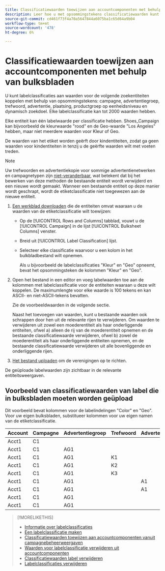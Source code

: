 ```yaml
---
title: Classificatiewaarden toewijzen aan accountcomponenten met behulp van bulksbladen
description: Leer hoe u met opsommingstekens classificatiewaarden kunt toewijzen aan accountcomponenten.
source-git-commit: cd461f73f4a70a5647844a6075ba1c65d64a9b04
workflow-type: tm+mt
source-wordcount: '478'
ht-degree: 6%

---
```


# Classificatiewaarden toewijzen aan accountcomponenten met behulp van bulksbladen

U kunt labelclassificaties aan waarden voor de volgende zoekentiteiten koppelen met behulp van opsommingstekens: campagne, advertentiegroep, trefwoord, advertentie, plaatsing, productgroep op eenheidsniveau en dynamisch zoekdoel. Elke labelclassificatie kan tot 2000 waarden hebben.

Elke entiteit kan één labelwaarde per classificatie hebben. Shoes_Campaign kan bijvoorbeeld de kleurwaarde &quot;rood&quot; en de Geo-waarde &quot;Los Angeles&quot; hebben, maar niet meerdere waarden voor Kleur of Geo.

De waarden van het etiket worden geërft door kindentiteiten, zodat ga geen waarden voor kindentiteiten in tenzij u de geërfte waarden wilt met voeten treden.

>[!NOTE]
>
>Uw trefwoorden en advertentiekopie voor sommige advertentienetwerken en campagnetypen zijn [niet-veranderbaar](/help/search-social-commerce/campaign-management/faqs-campaigns.md), wat betekent dat bij het bewerken van deze methoden de bestaande entiteit wordt verwijderd en een nieuwe wordt gemaakt. Wanneer een bestaande entiteit op deze manier wordt geschrapt, wordt de etiketclassificatie niet toegewezen aan de nieuwe entiteit.

1. [Een werkblad downloaden](/help/search-social-commerce/campaign-management/bulksheets/bulksheet-download.md) die de entiteiten omvat waaraan u de waarden van de etiketclassificatie wilt toewijzen:

   * Op de [!UICONTROL Rows and Columns] tabblad, vouwt u de [!UICONTROL Campaign] in de lijst [!UICONTROL Bulksheet Columns] venster.

   * Breid uit [!UICONTROL Label Classification] lijst.

   * Selecteer elke classificatie waarvoor u een kolom in het bulkbladbestand wilt opnemen.

      Als u bijvoorbeeld de labelclassificaties &quot;Kleur&quot; en &quot;Geo&quot; opneemt, bevat het opsommingsteken de kolommen &quot;Kleur&quot; en &quot;Geo&quot;.

1. Open het bestand in een editor en voeg labelwaarden toe aan de kolommen met labelclassificatie voor de entiteiten waaraan u deze wilt koppelen. De maximumlengte voor elke waarde is 100 tekens en kan ASCII- en niet-ASCII-tekens bevatten.

   Zie de voorbeeldwaarden in de volgende sectie.

   Naast het toevoegen van waarden, kunt u bestaande waarden ook schrappen door hen uit de relevante rijen te verwijderen. Om waarden te verwijderen uit zowel een moederentiteit als haar onderliggende entiteiten, ofwel a) alleen de rij van de moederentiteit opnemen en de bestaande classificatiewaarde verwijderen, ofwel b) zowel de moederentiteit als haar onderliggende entiteiten opnemen, en de bestaande classificatiewaarde verwijderen uit alle bovenliggende en onderliggende rijen.

1. [Het bestand uploaden](/help/search-social-commerce/campaign-management/bulksheets/bulksheet-upload.md) om de verenigingen op te richten.

De geüploade labelwaarden zijn zichtbaar in de relevante entiteitsweergaven.

## Voorbeeld van classificatiewaarden van label die in bulksbladen moeten worden geüpload

Dit voorbeeld bevat kolommen voor de labelindelingen &quot;Color&quot; en &quot;Geo&quot;. Voor uw eigen bulksbladen, substitueer kolommen voor uw eigen namen van de etiketclassificatie.

| Account | Campagne | Advertentiegroep | Trefwoord | Advertentie | Plaatsing | Labels | Kleur | Geo |
|---|---|---|---|---|---|---|---|---|
| Acct1 | C1 |  |  |  |  |  | Groen |  |
| Acct1 | C1 | AG1 |  |  |  |  |  |  |
| Acct1 | C1 | AG1 | K1 |  |  |  |  | VK |
| Acct1 | C1 | AG1 | K2 |  |  |  | Rood | AU |
| Acct1 | C1 | AG1 | K3 |  |  |  | Blauw | DE |
| Acct1 | C1 | AG1 |  | A1 |  |  |  |  |
| Acct1 | C1 | AG1 |  | A1 |  |  | Rood |  |
| Acct1 | C1 | AG1 |  |  | P1 |  | Rood | AU |
| Acct1 | C1 | AG1 |  |  | P2 |  | Blauw | DE |

>[!MORELIKETHIS]
>
>* [Informatie over labelclassificaties](classification-about.md)
>* [Een labelclassificatie maken](classification-create.md)
>* [Classificatiewaarden toewijzen aan accountcomponenten vanuit campagnebeheerweergaven](classification-values-assign-campaign-management.md)
>* [Waarden voor labelclassificatie verwijderen uit accountcomponenten](classification-values-remove.md)
>* [Classificatiewaarden label verwijderen](classification-values-delete.md)
>* [Labelclassificaties verwijderen](classification-delete.md)

